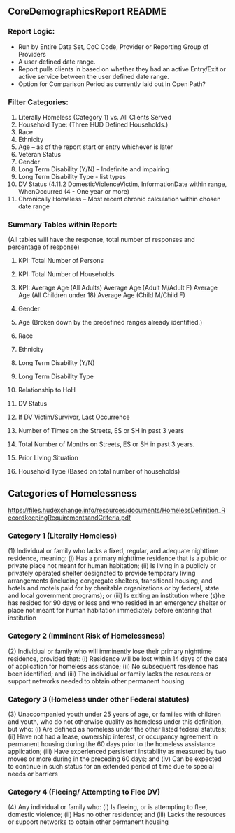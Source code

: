 ## CoreDemographicsReport README

### Report Logic:
* Run by Entire Data Set, CoC Code, Provider or Reporting Group of Providers
* A user defined date range.
* Report pulls clients in based on whether they had an active Entry/Exit or active service
between the user defined date range.
* Option for Comparison Period as currently laid out in Open Path?
### Filter Categories:
1. Literally Homeless (Category 1) vs. All Clients Served
2. Household Type: (Three HUD Defined Households.)
3. Race
4. Ethnicity
5. Age – as of the report start or entry whichever is later
6. Veteran Status
7. Gender
8. Long Term Disability (Y/N) – Indefinite and impairing
9. Long Term Disability Type - list types
10. DV Status (4.11.2 DomesticViolenceVictim, InformationDate within range,
WhenOccurred (4 - One year or more)
11. Chronically Homeless – Most recent chronic calculation within chosen date range
### Summary Tables within Report:
(All tables will have the response, total number of responses and percentage of response)
1. KPI: Total Number of Persons
2. KPI: Total Number of Households
3. KPI: Average Age (All Adults) Average Age (Adult M/Adult F) Average Age (All Children
under 18) Average Age (Child M/Child F)
4. Gender
5. Age (Broken down by the predefined ranges already identified.)
6. Race
7. Ethnicity
8. Long Term Disability (Y/N)
9. Long Term Disability Type
10. Relationship to HoH
11. DV Status
12. If DV Victim/Survivor, Last Occurrence
13. Number of Times on the Streets, ES or SH in past 3 years
14. Total Number of Months on Streets, ES or SH in past 3 years.
15. Prior Living Situation

16. Household Type (Based on total number of households)


## Categories of Homelessness
https://files.hudexchange.info/resources/documents/HomelessDefinition_RecordkeepingRequirementsandCriteria.pdf
### Category 1 (Literally Homeless)
(1) Individual or family who lacks a fixed, regular, and adequate nighttime residence, meaning:
(i) Has a primary nighttime residence that is a public or private place not meant for human habitation;
(ii) Is living in a publicly or privately operated shelter designated to provide temporary living arrangements (including congregate shelters, transitional housing, and hotels and motels paid for by charitable organizations or by federal, state and local government programs); or
(iii) Is exiting an institution where (s)he has resided for 90 days or less and who resided in an emergency shelter or place not meant for human habitation immediately before entering that institution

### Category 2 (Imminent Risk of Homelessness)
(2) Individual or family who will imminently lose their primary nighttime residence, provided that:
(i) Residence will be lost within 14 days of the date of application for homeless assistance;
(ii) No subsequent residence has been identified; and
(iii) The individual or family lacks the resources or support networks needed to obtain other permanent housing

### Category 3 (Homeless under other Federal statutes)
(3) Unaccompanied youth under 25 years of age, or families with children and youth, who do not otherwise qualify as homeless under this definition, but who:
(i) Are defined as homeless under the other listed federal statutes;
(ii) Have not had a lease, ownership interest, or occupancy agreement in permanent housing during the 60 days prior to the homeless assistance application;
(iii) Have experienced persistent instability as measured by two moves or more during in the preceding 60 days; and
(iv) Can be expected to continue in such status for an extended period of time due to special needs or barriers

### Category 4 (Fleeing/ Attempting to Flee DV)
(4) Any individual or family who:
(i) Is fleeing, or is attempting to flee, domestic violence;
(ii) Has no other residence; and
(iii) Lacks the resources or support networks to obtain other permanent housing
